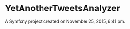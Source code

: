 YetAnotherTweetsAnalyzer
========================

A Symfony project created on November 25, 2015, 6:41 pm.
